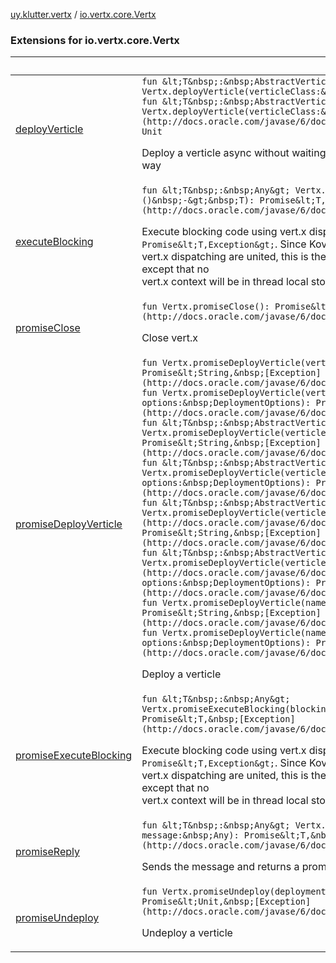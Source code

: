 [uy.klutter.vertx](../index.md) / [io.vertx.core.Vertx](.)


### Extensions for io.vertx.core.Vertx

|&nbsp;|&nbsp;|
|---|---|
| [deployVerticle](deploy-verticle.md) | `fun &lt;T&nbsp;:&nbsp;AbstractVerticle&gt; Vertx.deployVerticle(verticleClass:&nbsp;KClass&lt;T&gt;): Unit`<br/>`fun &lt;T&nbsp;:&nbsp;AbstractVerticle&gt; Vertx.deployVerticle(verticleClass:&nbsp;[Class](http://docs.oracle.com/javase/6/docs/api/java/lang/Class.html)&lt;T&gt;): Unit`<p>Deploy a verticle async without waiting for it to complete or tracking it in any way</p> |
| [executeBlocking](execute-blocking.md) | `fun &lt;T&nbsp;:&nbsp;Any&gt; Vertx.executeBlocking(blockingCode:&nbsp;()&nbsp;-&gt;&nbsp;T): Promise&lt;T,&nbsp;[Exception](http://docs.oracle.com/javase/6/docs/api/java/lang/Exception.html)&gt;`<p>Execute blocking code using vert.x dispatcher returning a `Promise&lt;T,Exception&gt;`.  Since Kovenant and<br/>vert.x dispatching are united, this is the same as doing `task{...}` in Kovenant except that no<br/>vert.x context will be in thread local storage if you do not use this method.</p> |
| [promiseClose](promise-close.md) | `fun Vertx.promiseClose(): Promise&lt;Unit,&nbsp;[Exception](http://docs.oracle.com/javase/6/docs/api/java/lang/Exception.html)&gt;`<p>Close vert.x</p> |
| [promiseDeployVerticle](promise-deploy-verticle.md) | `fun Vertx.promiseDeployVerticle(verticle:&nbsp;Verticle): Promise&lt;String,&nbsp;[Exception](http://docs.oracle.com/javase/6/docs/api/java/lang/Exception.html)&gt;`<br/>`fun Vertx.promiseDeployVerticle(verticle:&nbsp;Verticle, options:&nbsp;DeploymentOptions): Promise&lt;String,&nbsp;[Exception](http://docs.oracle.com/javase/6/docs/api/java/lang/Exception.html)&gt;`<br/>`fun &lt;T&nbsp;:&nbsp;AbstractVerticle&gt; Vertx.promiseDeployVerticle(verticleClass:&nbsp;KClass&lt;T&gt;): Promise&lt;String,&nbsp;[Exception](http://docs.oracle.com/javase/6/docs/api/java/lang/Exception.html)&gt;`<br/>`fun &lt;T&nbsp;:&nbsp;AbstractVerticle&gt; Vertx.promiseDeployVerticle(verticleClass:&nbsp;KClass&lt;T&gt;, options:&nbsp;DeploymentOptions): Promise&lt;String,&nbsp;[Exception](http://docs.oracle.com/javase/6/docs/api/java/lang/Exception.html)&gt;`<br/>`fun &lt;T&nbsp;:&nbsp;AbstractVerticle&gt; Vertx.promiseDeployVerticle(verticleClass:&nbsp;[Class](http://docs.oracle.com/javase/6/docs/api/java/lang/Class.html)&lt;T&gt;): Promise&lt;String,&nbsp;[Exception](http://docs.oracle.com/javase/6/docs/api/java/lang/Exception.html)&gt;`<br/>`fun &lt;T&nbsp;:&nbsp;AbstractVerticle&gt; Vertx.promiseDeployVerticle(verticleClass:&nbsp;[Class](http://docs.oracle.com/javase/6/docs/api/java/lang/Class.html)&lt;T&gt;, options:&nbsp;DeploymentOptions): Promise&lt;String,&nbsp;[Exception](http://docs.oracle.com/javase/6/docs/api/java/lang/Exception.html)&gt;`<br/>`fun Vertx.promiseDeployVerticle(name:&nbsp;String): Promise&lt;String,&nbsp;[Exception](http://docs.oracle.com/javase/6/docs/api/java/lang/Exception.html)&gt;`<br/>`fun Vertx.promiseDeployVerticle(name:&nbsp;String, options:&nbsp;DeploymentOptions): Promise&lt;String,&nbsp;[Exception](http://docs.oracle.com/javase/6/docs/api/java/lang/Exception.html)&gt;`<p>Deploy a verticle</p> |
| [promiseExecuteBlocking](promise-execute-blocking.md) | `fun &lt;T&nbsp;:&nbsp;Any&gt; Vertx.promiseExecuteBlocking(blockingCode:&nbsp;()&nbsp;-&gt;&nbsp;T): Promise&lt;T,&nbsp;[Exception](http://docs.oracle.com/javase/6/docs/api/java/lang/Exception.html)&gt;`<p>Execute blocking code using vert.x dispatcher returning a `Promise&lt;T,Exception&gt;`.  Since Kovenant and<br/>vert.x dispatching are united, this is the same as doing `task{...}` in Kovenant except that no<br/>vert.x context will be in thread local storage if you do not use this method.</p> |
| [promiseReply](promise-reply.md) | `fun &lt;T&nbsp;:&nbsp;Any&gt; Vertx.promiseReply(address:&nbsp;String, message:&nbsp;Any): Promise&lt;T,&nbsp;[Exception](http://docs.oracle.com/javase/6/docs/api/java/lang/Exception.html)&gt;`<p>Sends the message and returns a promise of a reply to that message.</p> |
| [promiseUndeploy](promise-undeploy.md) | `fun Vertx.promiseUndeploy(deploymentId:&nbsp;String): Promise&lt;Unit,&nbsp;[Exception](http://docs.oracle.com/javase/6/docs/api/java/lang/Exception.html)&gt;`<p>Undeploy a verticle</p> |
